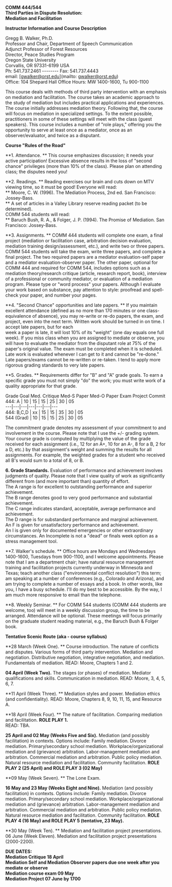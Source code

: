 **COMM 444/544**  
**Third Parties in Dispute Resolution:**  
**Mediation and Facilitation**

**Instructor Information and Course Description**

Gregg B. Walker, Ph.D.  
Professor and Chair, Department of Speech Communication  
Adjunct Professor of Forest Resources  
Director, Peace Studies Program  
Oregon State University  
Corvallis, OR   97331-6199   USA  
Ph: 541.737.2461 --------  Fax: 541.737.4443  
email: [gwalker@orst.edu](mailto: gwalker@orst.edu)  
Office: 104 Shepard Hall    Office Hours: MW 1400-1600, Tu 900-1100

This course deals with methods of third party intervention with an emphasis on
mediation and facilitation.  The course takes an academic approach to the
study of mediation but includes practical applications and experiences.  The
course initially addresses mediation theory.  Following  that, the course will
focus on mediation in specialized settings.  To the extent possible,
practitioners in some of these settings will meet with the class (guest
speakers).  This course includes a number of  "role plays," offering you the
opportunity to serve at least once as a mediator, once as an
observer/evaluator, and twice as a disputant.

**Course "Rules of the Road"**

**1.   Attendance. ** This course emphasizes discussion; it needs your active
participation!  Excessive absence results in the loss of "second chance"
privileges (more than 10% of the class).  Please plan on attending class; the
disputes need you!

**2.   Readings. ** Reading exercises our brain and cuts down on MTV viewing
time, so it must be good!  Everyone will read:  
** Moore, C. W. (1996).  The Mediation Process, 2nd ed.   San Francisco:
Jossey-Bass.  
** A set of articles in a Valley Library reserve reading packet (to be
determined).  
COMM 544 students will read:  
** Baruch Bush, R. A., & Folger, J. P. (1994).  The Promise of Mediation.  San
Francisco: Jossey-Bass.

**3.   Assignments. ** COMM 444 students will complete one exam, a final
project (mediation or facilitation case, arbitration decision evaluation,
mediation training design/assessment, etc.), and write two or three papers.
COMM 544 students will take the exam, write three papers, and complete a final
project.  The two required papers  are a mediator evaluation-self paper and a
mediator evaluation-observer paper.  The other paper, optional for COMM 444
and required for COMM 544, includes options such as a mediation
theory/research critique (article, research report, book), interview of a
professional or community mediator, or evaluation of a mediation program.
Please type or "word process" your papers.  Although I evaluate your work
based on substance, pay attention to style: proofread and spell-check your
paper, and number your pages.

**4.   "Second Chance" opportunities and late papers. ** If you maintain
excellent attendance (defined as no more than 170 minutes or one class-
equivalence of absence), you may re-write or re-do papers, the exam, and
project, even into the next term.  Written work should be turned in on time.
I accept late papers, but for each  
week a paper is late, it will lost 10% of its "weight" (one day equals one
full week).   If you miss class when you are assigned to mediate or observe,
you will have to evaluate the mediator from the disputant role at 75% of the
paper's original value.  The exam must be completed when it is scheduled.
Late work is evaluated whenever I can get to it and cannot be "re-done."  Late
papers/exams cannot be re-written or re-taken.  I tend to apply more rigorous
grading standards to very late papers.

**5\. Grades.  ** Requirements differ for "B" and "A" grade goals.  To earn a
specific grade you must not simply "do" the work; you must write work of a
quality appropriate for that grade.

Grade Goal        Med. Critique    Med-S Paper   Med-O Paper    Exam
Project                 Commit 444: A  | 10 | 15 | 15 | 25 | 30 | 05  
---|---|---|---|---|---|---  
444: B,C,D | xx | 15 | 15 | 35 | 30 | 05  
544 (Grad) | 10 | 15 | 15 | 25 | 30 | 05  
  
The commitment grade denotes my assessment of your commitment to and
involvement in the course.  Please note that I use the +/- grading system.
Your course grade is computed by multiplying the value of the grade received
for each assignment (i.e., 12 for an A+, 10 for an A-, 8 for a B, 2 for a D,
etc.) by that assignment's weight and summing the results for all assignments.
For example, the weighted grades for a student who received all B's would sum
to a total of 8, or B.

**6.   Grade Standards.**  Evaluation of performance and achievement involves
judgments of quality.  Please note that I view quality of work as
significantly different from (and more important than) quantity of effort.  
The A range is for excellent to outstanding performance and superior
achievement.  
The B range denotes good to very good performance and substantial achievement.  
The C range indicates standard, acceptable, average performance and
achievement.  
The D range is for substandard performance and marginal achievement.  
An F is given for unsatisfactory performance and achievement.  
An I is given only for documented emergencies or other extraordinary
circumstances.  An Incomplete is not a "dead" or finals week option as a
stress management tool.

**7.   Walker's schedule. ** Office hours are Mondays and Wednesdays
1400-1600, Tuesdays from 900-1100,  and I welcome  appointments.  Please note
that I am a department chair; have natural resource management training and
facilitation projects currently underway in Minnesota and Texas; teach another
class ("environmental conflict resolution") this term; am speaking at a number
of conferences (e.g., Colorado and Arizona), and am trying to complete a
number of essays and a book.   In other words, like you, I have a busy
schedule.  I'll do my best to be accessible.  By the way, I am much more
responsive to email than the telephone.

**8.   Weekly Seminar. ** For COMM 544 students (COMM 444 students are
welcome, too) will meet in a weekly discussion group, the time to be arranged.
Attendance will be optional.  These meetings will focus primarily on the
graduate student reading material, e.g., the Baruch Bush & Folger book.

  **Tentative Scenic Route (aka - course syllabus)**

**28 March (Week One).  ** Course introduction.  The nature of conflicts and
disputes.  Various forms of third party intervention.  Mediation and
negotiation.  Distributive   negotiation, integrative negotiation, and
mediation.  Fundamentals of mediation.  READ: Moore, Chapters 1 and 2.

**04 April (Week Two).**   The stages (or phases) of mediation.  Mediator
qualifications and skills.  Communication in mediation.  READ: Moore, 3, 4, 5,
6, 7.

**11 April (Week Three).  ** Mediation styles and power.  Mediation ethics
(and confidentiality).  READ: Moore, Chapters 8, 9, 10, 11, 15, and Resource
A.

**18 April (Week Four).  ** The nature of facilitation.  Comparing mediation
and facilitation.  **ROLE PLAY 1.**  
  READ: TBA.

**25 April and 02 May (Weeks Five and Six).**   Mediation (and possibly
facilitation) in contexts.  Options include: Family mediation.  Divorce
mediation.  Primary/secondary school mediation.  Workplace/organizational
mediation and (grievance) arbitration.  Labor-management mediation and
arbitration.  Commercial mediation and arbitration.  Public policy mediation.
Natural resource mediation and facilitation.  Community facilitation. **ROLE
PLAY 2 (25 April) and ROLE PLAY 3 (02 May)**

**09 May (Week Seven).  ** The Lone Exam.

**16 May and 23 May (Weeks Eight and Nine).**   Mediation (and possibly
facilitation) in contexts.  Options include: Family mediation.  Divorce
mediation.  Primary/secondary school mediation.  Workplace/organizational
mediation and (grievance) arbitration.  Labor-management mediation and
arbitration.  Commercial mediation and arbitration.  Public policy mediation.
Natural resource mediation and facilitation.  Community facilitation.  **ROLE
PLAY 4 (16 May) and ROLE PLAY 5 (tentative, 23 May).**

**30 May (Week Ten).  ** Mediation and facilitation project presentations.  
06 June (Week Eleven).  Mediation and facilitation project presentations
(2000-2200).

**DUE DATES:**  
**Mediation Critique
18 April**  
**Mediation Self and Mediation Observer papers        due one week after you
mediate or observe**  
**Mediation course exam                                                   09
May**  
**Mediation Project
07 June by 1700**  
    



